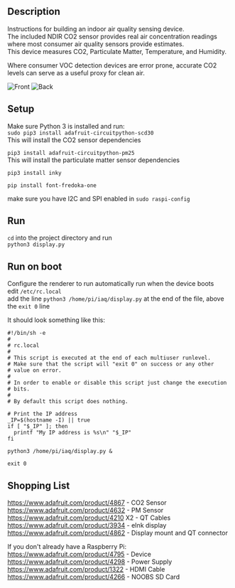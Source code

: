 ## Description
Instructions for building an indoor air quality sensing device.  
The included NDIR CO2 sensor provides real air concentration readings where most consumer air quality sensors provide estimates.  
This device measures CO2, Particulate Matter, Temperature, and Humidity.  

Where consumer VOC detection devices are error prone, accurate CO2 levels can serve as a useful proxy for clean air.

![Front](img/front.png)
![Back](img/back.png)

## Setup
Make sure Python 3 is installed and run:  
`sudo pip3 install adafruit-circuitpython-scd30`  
This will install the CO2 sensor dependencies  

`pip3 install adafruit-circuitpython-pm25`  
This will install the particulate matter sensor dependencies  

`pip3 install inky`

`pip install font-fredoka-one`

make sure you have I2C and SPI enabled in `sudo raspi-config`

## Run
`cd` into the project directory and run  
`python3 display.py`  

## Run on boot
Configure the renderer to run automatically run when the device boots  
edit `/etc/rc.local`   
add the line `python3 /home/pi/iaq/display.py` at the end of the file, above the `exit 0` line   

It should look something like this: 
```
#!/bin/sh -e
#
# rc.local
#
# This script is executed at the end of each multiuser runlevel.
# Make sure that the script will "exit 0" on success or any other
# value on error.
#
# In order to enable or disable this script just change the execution
# bits.
#
# By default this script does nothing.

# Print the IP address
_IP=$(hostname -I) || true
if [ "$_IP" ]; then
  printf "My IP address is %s\n" "$_IP"
fi

python3 /home/pi/iaq/display.py &

exit 0
```

## Shopping List
https://www.adafruit.com/product/4867 - CO2 Sensor  
https://www.adafruit.com/product/4632 - PM Sensor  
https://www.adafruit.com/product/4210 X2 - QT Cables  
https://www.adafruit.com/product/3934 - eInk display  
https://www.adafruit.com/product/4862 - Display mount and QT connector  
  
If you don't already have a Raspberry Pi:  
https://www.adafruit.com/product/4795 - Device  
https://www.adafruit.com/product/4298 - Power Supply  
https://www.adafruit.com/product/1322 - HDMI Cable  
https://www.adafruit.com/product/4266 - NOOBS SD Card  
